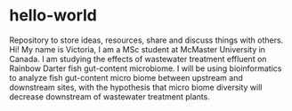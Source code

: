 # hello-world
Repository to store ideas, resources, share and discuss things with others.
Hi! My name is Victoria, I am a MSc student at McMaster University in Canada. I am studying the effects of wastewater treatment effluent on Rainbow Darter fish gut-content microbiome. 
I will be using bioinformatics to analyze fish gut-content micro biome between upstream and downstream sites, with the hypothesis that micro biome diversity will decrease downstream of wastewater treatment plants. 
